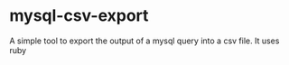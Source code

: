 mysql-csv-export
================

A simple tool to export the output of a mysql query into a csv file. It uses ruby
